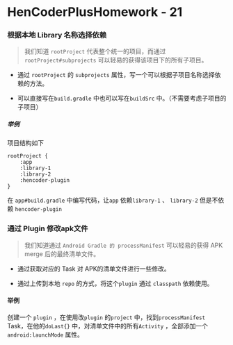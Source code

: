 # HenCoderPlusHomework - 21



### 根据本地 Library 名称选择依赖

> 我们知道 `rootProject` 代表整个统一的项目，而通过`rootProject#subprojects` 可以轻易的获得该项目下的所有子项目。

* 通过 `rootProject` 的 `subprojects` 属性，写一个可以根据子项目名称选择依赖的方法。

* 可以直接写在`build.gradle` 中也可以写在`buildSrc` 中。（不需要考虑子项目的子项目）




##### 举例
项目结构如下

```
rootProject {
    :app
    :library-1
    :library-2
    :hencoder-plugin
}
```

在 `app#build.gradle` 中编写代码，让`app` 依赖`library-1` 、 `library-2` 但是不依赖 `hencoder-plugin`








### 通过 Plugin 修改apk文件

> 我们知道通过 `Android Gradle 的 processManifest` 可以轻易的获得 APK merge 后的最终清单文件。

   * 通过获取对应的 Task 对 APK的清单文件进行一些修改。

   * 通过上传到本地 `repo` 的方式，将这个`plugin` 通过 `classpath` 依赖使用。



#### 举例

创建一个 `plugin` ，在使用改`plugin` 的`project` 中，找到`processManifest` Task，在他的`doLast{}` 中，对清单文件中的所有`Activity` ，全部添加一个 `android:launchMode` 属性。